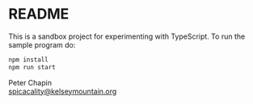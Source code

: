 
README
======

This is a sandbox project for experimenting with TypeScript. To run the sample program do:

```bash
npm install
npm run start
```

Peter Chapin  
spicacality@kelseymountain.org  
